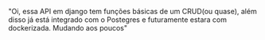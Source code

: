"Oi, essa API em django tem funções básicas de um CRUD(ou quase), além disso já está integrado com o Postegres e futuramente estara com dockerizada. Mudando aos poucos" 
